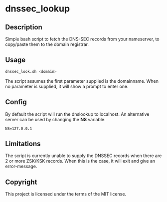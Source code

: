 # dnssec_lookup



## Description

Simple bash script to fetch the DNS-SEC records from your nameserver, to copy/paste them to the domain registrar.

## Usage

```bash
dnssec_look.sh <domain>
```

The script assumes the first parameter supplied is the domainname. When no parameter is supplied, it will show a prompt to enter one.

## Config

By default the script will run the dnslookup to localhost. An alternative server can be used by changing the **NS** variable:

```
NS=127.0.0.1
```

## Limitations

The script is currently unable to supply the DNSSEC records when there are 2 or more ZSK/KSK records. When this is the case, it will exit and give an error-message.

## Copyright

This project is licensed under the terms of the MIT license.
